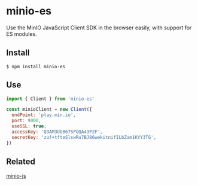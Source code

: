 # minio-es

Use the MinIO JavaScript Client SDK in the browser easily, with support for ES modules.

## Install

```shell
$ npm install minio-es
```

## Use

```javascript
import { Client } from 'minio-es'

const minioClient = new Client({
  endPoint: 'play.min.io',
  port: 9000,
  useSSL: true,
  accessKey: 'Q3AM3UQ867SPQQA43P2F',
  secretKey: 'zuf+tfteSlswRu7BJ86wekitnifILbZam1KYY3TG',
})
```

## Related

[minio-js](https://github.com/minio/minio-js)
